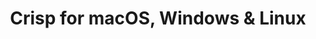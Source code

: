 ---
name: Crisp
url: 'https://app.crisp.im'
category: Business
title: 'Crisp for macOS, Windows & Linux'
key: crisp

---